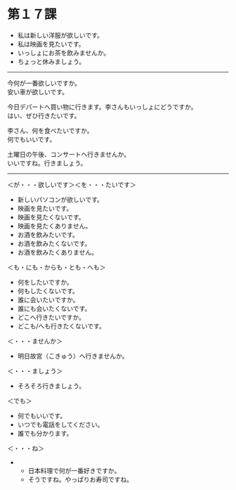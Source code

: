 # 第１７課

* 私は新しい洋服が欲しいです。
* 私は映画を見たいです。
* いっしょにお茶を飲みませんか。
* ちょっと休みましょう。
***
今何が一番欲しいですか。<br/>
安い車が欲しいです。

今日デパートへ買い物に行きます。李さんもいっしょにどうですか。<br/>
はい、ぜひ行きたいです。

李さん、何を食べたいですか。<br/>
何でもいいです。

土曜日の午後、コンサートへ行きませんか。<br/>
いいですね。行きましょう。
***
＜が・・・欲しいです＞＜を・・・たいです＞
* 新しいパソコンが欲しいです。
* 映画を見たいです。
* 映画を見たくないです。
* 映画を見たくありません。
* お酒を飲みたいです。
* お酒を飲みたくないです。
* お酒を飲みたくありません。

＜も・にも・からも・とも・へも＞
* 何をしたいですか。
* 何もしたくないです。
* 誰に会いたいですか。
* 誰にも会いたくないです。
* どこへ行きたいですか。
* どこも/へも行きたくないです。

＜・・・ませんか＞
* 明日故宮（こきゅう）へ行きませんか。

＜・・・ましょう＞
* そろそろ行きましょう。

＜でも＞
* 何でもいいです。
* いつでも電話をしてください。
* 誰でも分かります。

＜・・・ね＞
* - 日本料理で何が一番好きですか。
  - そうですね。やっぱりお寿司ですね。
